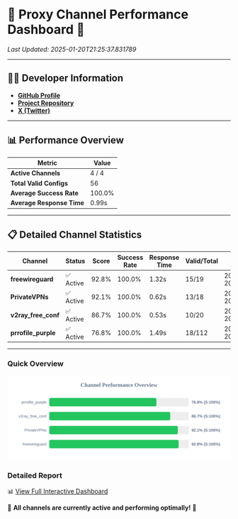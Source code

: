 # 🌟 Proxy Channel Performance Dashboard 🌟

_Last Updated: 2025-01-20T21:25:37.831789_

---

## 👩‍💻 Developer Information

- **[GitHub Profile](https://github.com/4n0nymou3)**  
- **[Project Repository](https://github.com/4n0nymou3/multi-proxy-config-fetcher)**  
- **[X (Twitter)](https://x.com/4n0nymou3)**  

---

## 📊 Performance Overview

| Metric                | Value       |
|-----------------------|-------------|
| **Active Channels**   | 4 / 4       |
| **Total Valid Configs** | 56          |
| **Average Success Rate** | 100.0%      |
| **Average Response Time** | 0.99s       |

---

## 📋 Detailed Channel Statistics

| Channel          | Status     | Score  | Success Rate | Response Time | Valid/Total | Last Success               |
|------------------|------------|--------|--------------|---------------|-------------|----------------------------|
| **freewireguard**  | ✅ Active  | 92.8%  | 100.0% | 1.32s         | 15/19       | 2025-01-20T21:25:37.829892 |
| **PrivateVPNs**  | ✅ Active  | 92.1%  | 100.0% | 0.62s         | 13/18       | 2025-01-20T21:25:36.480510 |
| **v2ray_free_conf**  | ✅ Active  | 86.7%  | 100.0% | 0.53s         | 10/20       | 2025-01-20T21:25:35.820389 |
| **prrofile_purple**  | ✅ Active  | 76.8%  | 100.0% | 1.49s         | 18/112       | 2025-01-20T21:25:35.233332 |

---

### Quick Overview
<div align="center">
  <a href="https://raw.githubusercontent.com/nullluser/NullRepo/refs/heads/main/assets/channel_stats_chart.svg">
    <img src="https://raw.githubusercontent.com/nullluser/NullRepo/refs/heads/main/assets/channel_stats_chart.svg" alt="Source Performance Statistics" width="800">
  </a>
</div>

### Detailed Report
📊 [View Full Interactive Dashboard](https://htmlpreview.github.io/?https://github.com/nullluser/NullRepo/blob/main/assets/performance_report.html)

🎉 **All channels are currently active and performing optimally!** 🎉
